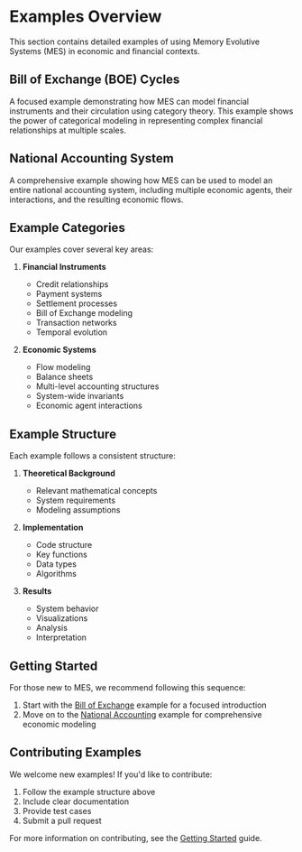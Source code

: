 # Examples Overview

This section contains detailed examples of using Memory Evolutive Systems (MES) in economic and financial contexts.

## Bill of Exchange (BOE) Cycles
A focused example demonstrating how MES can model financial instruments and their circulation using category theory. This example shows the power of categorical modeling in representing complex financial relationships at multiple scales.

## National Accounting System
A comprehensive example showing how MES can be used to model an entire national accounting system, including multiple economic agents, their interactions, and the resulting economic flows.

## Example Categories

Our examples cover several key areas:

1. **Financial Instruments**
   - Credit relationships
   - Payment systems
   - Settlement processes
   - Bill of Exchange modeling
   - Transaction networks
   - Temporal evolution

2. **Economic Systems**
   - Flow modeling
   - Balance sheets
   - Multi-level accounting structures
   - System-wide invariants
   - Economic agent interactions

## Example Structure

Each example follows a consistent structure:

1. **Theoretical Background**
   - Relevant mathematical concepts
   - System requirements
   - Modeling assumptions

2. **Implementation**
   - Code structure
   - Key functions
   - Data types
   - Algorithms

3. **Results**
   - System behavior
   - Visualizations
   - Analysis
   - Interpretation

## Getting Started

For those new to MES, we recommend following this sequence:

1. Start with the [Bill of Exchange](boe_cycles.md) example for a focused introduction
2. Move on to the [National Accounting](national_accounting.md) example for comprehensive economic modeling

## Contributing Examples

We welcome new examples! If you'd like to contribute:

1. Follow the example structure above
2. Include clear documentation
3. Provide test cases
4. Submit a pull request

For more information on contributing, see the [Getting Started](../getting_started/index.md) guide. 